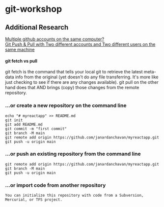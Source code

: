 # git-workshop

## Additional Research

[Multiple github accounts on the same computer?](https://stackoverflow.com/questions/3860112/multiple-github-accounts-on-the-same-computer) <br/>
[Git Push & Pull with Two different accounts and Two different users on the same machine](https://therajanmaurya.medium.com/git-push-pull-with-two-different-account-and-two-different-user-on-same-machine-a85f9ee7ec61) <br/>

#### git fetch vs pull
git fetch is the command that tells your local git to retrieve the latest meta-data info from the original (yet doesn't do any file transferring. It's more like just checking to see if there are any changes available). git pull on the other hand does that AND brings (copy) those changes from the remote repository.

### …or create a new repository on the command line
```
echo "# myreactapp" >> README.md
git init
git add README.md
git commit -m "first commit"
git branch -M main
git remote add origin https://github.com/janardanchavan/myreactapp.git
git push -u origin main
```

### …or push an existing repository from the command line
```
git remote add origin https://github.com/janardanchavan/myreactapp.git
git branch -M main
git push -u origin main
```

### …or import code from another repository
```
You can initialize this repository with code from a Subversion, Mercurial, or TFS project.
```
